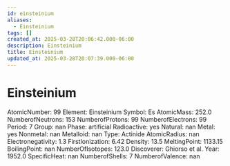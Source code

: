 ```yaml
---
id: einsteinium
aliases:
  - Einsteinium
tags: []
created_at: 2025-03-28T20:06:42.000-06:00
description: Einsteinium
title: Einsteinium
updated_at: 2025-03-28T20:07:39.000-06:00
---
```


# Einsteinium
AtomicNumber: 99
Element: Einsteinium
Symbol: Es
AtomicMass: 252.0
NumberofNeutrons: 153
NumberofProtons: 99
NumberofElectrons: 99
Period: 7
Group: nan
Phase: artificial
Radioactive: yes
Natural: nan
Metal: yes
Nonmetal: nan
Metalloid: nan
Type: Actinide
AtomicRadius: nan
Electronegativity: 1.3
FirstIonization: 6.42
Density: 13.5
MeltingPoint: 1133.15
BoilingPoint: nan
NumberOfIsotopes: 123.0
Discoverer: Ghiorso et al.
Year: 1952.0
SpecificHeat: nan
NumberofShells: 7
NumberofValence: nan
